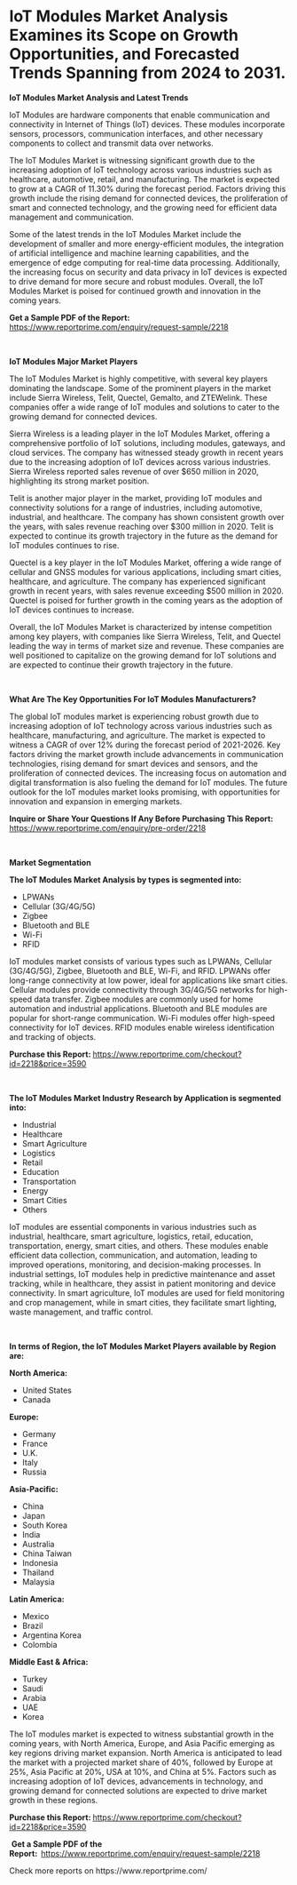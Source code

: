<p><h1>IoT Modules Market Analysis Examines its Scope on Growth Opportunities, and Forecasted Trends Spanning from 2024 to 2031.</h1></p><p><strong>IoT Modules Market Analysis and Latest Trends</strong></p>
<p><p>IoT Modules are hardware components that enable communication and connectivity in Internet of Things (IoT) devices. These modules incorporate sensors, processors, communication interfaces, and other necessary components to collect and transmit data over networks. </p><p>The IoT Modules Market is witnessing significant growth due to the increasing adoption of IoT technology across various industries such as healthcare, automotive, retail, and manufacturing. The market is expected to grow at a CAGR of 11.30% during the forecast period. Factors driving this growth include the rising demand for connected devices, the proliferation of smart and connected technology, and the growing need for efficient data management and communication.</p><p>Some of the latest trends in the IoT Modules Market include the development of smaller and more energy-efficient modules, the integration of artificial intelligence and machine learning capabilities, and the emergence of edge computing for real-time data processing. Additionally, the increasing focus on security and data privacy in IoT devices is expected to drive demand for more secure and robust modules. Overall, the IoT Modules Market is poised for continued growth and innovation in the coming years.</p></p>
<p><strong>Get a Sample PDF of the Report:&nbsp;</strong> <a href="https://www.reportprime.com/enquiry/request-sample/2218">https://www.reportprime.com/enquiry/request-sample/2218</a></p>
<p>&nbsp;</p>
<p><strong>IoT Modules Major Market Players</strong></p>
<p><p>The IoT Modules Market is highly competitive, with several key players dominating the landscape. Some of the prominent players in the market include Sierra Wireless, Telit, Quectel, Gemalto, and ZTEWelink. These companies offer a wide range of IoT modules and solutions to cater to the growing demand for connected devices.</p><p>Sierra Wireless is a leading player in the IoT Modules Market, offering a comprehensive portfolio of IoT solutions, including modules, gateways, and cloud services. The company has witnessed steady growth in recent years due to the increasing adoption of IoT devices across various industries. Sierra Wireless reported sales revenue of over $650 million in 2020, highlighting its strong market position.</p><p>Telit is another major player in the market, providing IoT modules and connectivity solutions for a range of industries, including automotive, industrial, and healthcare. The company has shown consistent growth over the years, with sales revenue reaching over $300 million in 2020. Telit is expected to continue its growth trajectory in the future as the demand for IoT modules continues to rise.</p><p>Quectel is a key player in the IoT Modules Market, offering a wide range of cellular and GNSS modules for various applications, including smart cities, healthcare, and agriculture. The company has experienced significant growth in recent years, with sales revenue exceeding $500 million in 2020. Quectel is poised for further growth in the coming years as the adoption of IoT devices continues to increase.</p><p>Overall, the IoT Modules Market is characterized by intense competition among key players, with companies like Sierra Wireless, Telit, and Quectel leading the way in terms of market size and revenue. These companies are well positioned to capitalize on the growing demand for IoT solutions and are expected to continue their growth trajectory in the future.</p></p>
<p>&nbsp;</p>
<p><strong>What Are The Key Opportunities For IoT Modules Manufacturers?</strong></p>
<p><p>The global IoT modules market is experiencing robust growth due to increasing adoption of IoT technology across various industries such as healthcare, manufacturing, and agriculture. The market is expected to witness a CAGR of over 12% during the forecast period of 2021-2026. Key factors driving the market growth include advancements in communication technologies, rising demand for smart devices and sensors, and the proliferation of connected devices. The increasing focus on automation and digital transformation is also fueling the demand for IoT modules. The future outlook for the IoT modules market looks promising, with opportunities for innovation and expansion in emerging markets.</p></p>
<p><strong>Inquire or Share Your Questions If Any Before Purchasing This Report:</strong> <a href="https://www.reportprime.com/enquiry/pre-order/2218">https://www.reportprime.com/enquiry/pre-order/2218</a></p>
<p>&nbsp;</p>
<p><strong>Market Segmentation</strong></p>
<p><strong>The IoT Modules Market Analysis by types is segmented into:</strong></p>
<p><ul><li>LPWANs</li><li>Cellular (3G/4G/5G)</li><li>Zigbee</li><li>Bluetooth and BLE</li><li>Wi-Fi</li><li>RFID</li></ul></p>
<p><p>IoT modules market consists of various types such as LPWANs, Cellular (3G/4G/5G), Zigbee, Bluetooth and BLE, Wi-Fi, and RFID. LPWANs offer long-range connectivity at low power, ideal for applications like smart cities. Cellular modules provide connectivity through 3G/4G/5G networks for high-speed data transfer. Zigbee modules are commonly used for home automation and industrial applications. Bluetooth and BLE modules are popular for short-range communication. Wi-Fi modules offer high-speed connectivity for IoT devices. RFID modules enable wireless identification and tracking of objects.</p></p>
<p><strong>Purchase this Report:&nbsp;</strong><a href="https://www.reportprime.com/checkout?id=2218&price=3590">https://www.reportprime.com/checkout?id=2218&price=3590</a></p>
<p>&nbsp;</p>
<p><strong>The IoT Modules Market Industry Research by Application is segmented into:</strong></p>
<p><ul><li>Industrial</li><li>Healthcare</li><li>Smart Agriculture</li><li>Logistics</li><li>Retail</li><li>Education</li><li>Transportation</li><li>Energy</li><li>Smart Cities</li><li>Others</li></ul></p>
<p><p>IoT modules are essential components in various industries such as industrial, healthcare, smart agriculture, logistics, retail, education, transportation, energy, smart cities, and others. These modules enable efficient data collection, communication, and automation, leading to improved operations, monitoring, and decision-making processes. In industrial settings, IoT modules help in predictive maintenance and asset tracking, while in healthcare, they assist in patient monitoring and device connectivity. In smart agriculture, IoT modules are used for field monitoring and crop management, while in smart cities, they facilitate smart lighting, waste management, and traffic control.</p></p>
<p>&nbsp;</p>
<p><strong>In terms of Region, the IoT Modules Market Players available by Region are:</strong></p>
<p>
    <p> <strong> North America: </strong>
        <ul>
            <li>United States</li>
            <li>Canada</li>
        </ul>
        </p> 
    <p> <strong> Europe: </strong>
        <ul>
            <li>Germany</li>
            <li>France</li>
            <li>U.K.</li>
            <li>Italy</li>
            <li>Russia</li>
        </ul>
        </p> 
    <p> <strong> Asia-Pacific: </strong>
        <ul>
            <li>China</li>
            <li>Japan</li>
            <li>South Korea</li>
            <li>India</li>
            <li>Australia</li>
            <li>China Taiwan</li>
            <li>Indonesia</li>
            <li>Thailand</li>
            <li>Malaysia</li>
        </ul>
        </p> 
    <p> <strong> Latin America: </strong>
        <ul>
            <li>Mexico</li>
            <li>Brazil</li>
            <li>Argentina Korea</li>
            <li>Colombia</li>
        </ul>
        </p> 
    <p> <strong> Middle East & Africa: </strong>
        <ul>
            <li>Turkey</li>
            <li>Saudi</li>
            <li>Arabia</li>
            <li>UAE</li>
            <li>Korea</li>
        </ul>
    </p>
    </p>
<p><p>The IoT modules market is expected to witness substantial growth in the coming years, with North America, Europe, and Asia Pacific emerging as key regions driving market expansion. North America is anticipated to lead the market with a projected market share of 40%, followed by Europe at 25%, Asia Pacific at 20%, USA at 10%, and China at 5%. Factors such as increasing adoption of IoT devices, advancements in technology, and growing demand for connected solutions are expected to drive market growth in these regions.</p></p>
<p><strong>Purchase this Report: </strong><a href="https://www.reportprime.com/checkout?id=2218&price=3590">https://www.reportprime.com/checkout?id=2218&price=3590</a></p>
<p>&nbsp;<strong>Get a Sample PDF of the Report:&nbsp;&nbsp;</strong><a href="https://www.reportprime.com/enquiry/request-sample/2218">https://www.reportprime.com/enquiry/request-sample/2218</a></p>
<p><strong></strong></p>
<p>Check more reports on https://www.reportprime.com/</p>